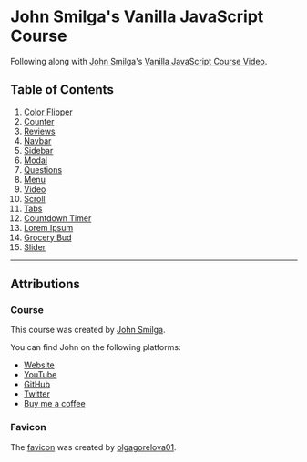 # John Smilga's Vanilla JavaScript Course

Following along with [John Smilga](https://johnsmilga.com/)'s [Vanilla JavaScript Course Video](https://www.youtube.com/watch?v=3PHXvlpOkf4).

## Table of Contents

1. [Color Flipper](./public/01-color-flipper/)
2. [Counter](./public/02-counter/)
3. [Reviews](./public/03-reviews/)
4. [Navbar](./public/04-navbar/)
5. [Sidebar](./public/05-sidebar/)
6. [Modal](./public/06-modal/)
7. [Questions](./public/07-questions/)
8. [Menu](./public/08-menu/)
9. [Video](./public/09-video/)
10. [Scroll](./public/10-scroll/)
11. [Tabs](./public/11-tabs/)
12. [Countdown Timer](./public/12-countdown/)
13. [Lorem Ipsum](./public/13-lorem-ipsum/)
14. [Grocery Bud](./public/14-grocery-bud/)
15. [Slider](./public/15-slider/)

---

## Attributions

### Course

This course was created by [John Smilga](https://johnsmilga.com/).

You can find John on the following platforms:

- [Website](https://www.johnsmilga.com)
- [YouTube](https://www.youtube.com/codingaddict)
- [GitHub](https://github.com/john-smilga)
- [Twitter](https://twitter.com/john_smilga)
- [Buy me a coffee](https://www.buymeacoffee.com/johnsmilga)

### Favicon

The [favicon](https://www.favicon.cc/?action=icon&file_id=971438) was created by [olgagorelova01](https://www.favicon.cc/?action=icon_list&user_id=659239).
